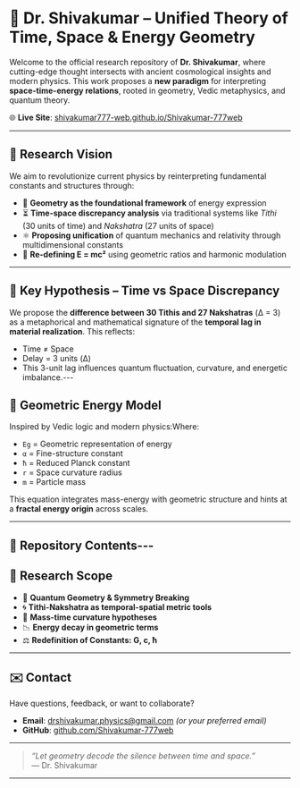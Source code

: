# 🌌 Dr. Shivakumar – Unified Theory of Time, Space & Energy Geometry

Welcome to the official research repository of **Dr. Shivakumar**, where cutting-edge thought intersects with ancient cosmological insights and modern physics. This work proposes a **new paradigm** for interpreting **space-time-energy relations**, rooted in geometry, Vedic metaphysics, and quantum theory.

🌐 **Live Site**: [shivakumar777-web.github.io/Shivakumar-777web](https://shivakumar777-web.github.io/Shivakumar-777web)

---

## 🧠 Research Vision

We aim to revolutionize current physics by reinterpreting fundamental constants and structures through:

- 🧩 **Geometry as the foundational framework** of energy expression
- ⏳ **Time-space discrepancy analysis** via traditional systems like *Tithi* (30 units of time) and *Nakshatra* (27 units of space)
- ⚛️ **Proposing unification** of quantum mechanics and relativity through multidimensional constants
- 🔺 **Re-defining E = mc²** using geometric ratios and harmonic modulation

---

## 📐 Key Hypothesis – Time vs Space Discrepancy

We propose the **difference between 30 Tithis and 27 Nakshatras** (Δ = 3) as a metaphorical and mathematical signature of the **temporal lag in material realization**. This reflects:

- Time ≠ Space
- Delay = 3 units (Δ)
- This 3-unit lag influences quantum fluctuation, curvature, and energetic imbalance.---

## 🧮 Geometric Energy Model

Inspired by Vedic logic and modern physics:Where:  
- `Eg` = Geometric representation of energy  
- `α` = Fine-structure constant  
- `ħ` = Reduced Planck constant  
- `r` = Space curvature radius  
- `m` = Particle mass  

This equation integrates mass-energy with geometric structure and hints at a **fractal energy origin** across scales.

---

## 📁 Repository Contents---

## 🧪 Research Scope

- 🔬 **Quantum Geometry & Symmetry Breaking**
- 🌀 **Tithi-Nakshatra as temporal-spatial metric tools**
- 🔭 **Mass-time curvature hypotheses**
- 📉 **Energy decay in geometric terms**
- ⚖️ **Redefinition of Constants: G, c, ħ**

---

## ✉️ Contact

Have questions, feedback, or want to collaborate?

- **Email**: drshivakumar.physics@gmail.com *(or your preferred email)*
- **GitHub**: [github.com/Shivakumar-777web](https://github.com/Shivakumar-777web)

---

> _“Let geometry decode the silence between time and space.”_  
> — Dr. Shivakumar

---
